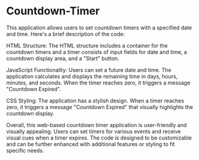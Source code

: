 # Countdown-Timer

This application allows users to set countdown timers with a specified date and time.
Here's a brief description of the code:

HTML Structure: 
The HTML structure includes a container for the countdown timers and a timer consists of input fields for date and time, a countdown display area, and a "Start" button.

JavaScript Functionality:
Users can set a future date and time.
The application calculates and displays the remaining time in days, hours, minutes, and seconds.
When the timer reaches zero, it triggers a message "Countdown Expired".

CSS Styling:
The application has a stylish design.
When a timer reaches zero, it triggers a message "Countdown Expired" that visually highlights the countdown display.

Overall, this web-based countdown timer application is user-friendly and visually appealing. 
Users can set timers for various events and receive visual cues when a timer expires. The code is designed to be customizable and can be further enhanced with additional features or styling to fit specific needs.
